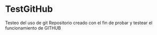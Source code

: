 # TestGitHub
Testeo del uso de git
Repositorio creado con el fin de probar y testear el funcionamiento de GITHUB

